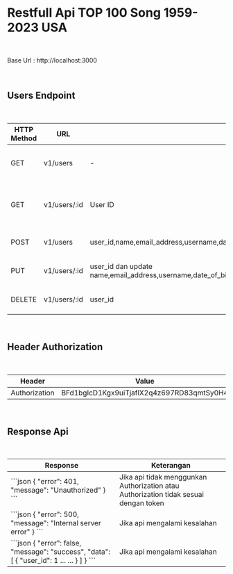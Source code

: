 <h1>
    Restfull Api TOP 100 Song 1959-2023 USA
</h1> </br>

<p>
    Base Url : http://localhost:3000
</p> </br>

<h2>
    Users Endpoint
</h2> </br>

<table>
    <thead>
        <tr>
            <th>HTTP Method</th>
            <th>URL</th>
            <th>Input</th>
            <th>Output</th>
            <th>Keterangan</th>
        </tr>
    </thead>
    <tbody>
        <tr>
            <td>GET</td>
            <td>v1/users</td>
            <td>-</td>
            <td>Daftar seluruh object users</td>
            <td>Untuk melihat seluruh data users</td>
        </tr>
        <tr>
            <td>GET</td>
            <td>v1/users/:id</td>
            <td>User ID</td>
            <td>Data object user sesuai dengan ID user</td>
            <td>Untuk melihat data sesuai dengan ID user</td>
        </tr>
        <tr>
            <td>POST</td>
            <td>v1/users</td>
            <td>user_id,name,email_address,username,date_of_birth,gander,location,membership_start_date,membership_end_date,subscription_plan,payment_information,renewal_status,usage_frequecy,purchase_history,favorites_ganres,devices_used,engagement_metrics,feedback_ratings,customer_support_interacions</td>
            <td>Menyimpan object data user baru</td>
            <td>Untuk menyimpan data user</td>
        </tr>
        <tr>
            <td>PUT</td>
            <td>v1/users/:id</td>
            <td>user_id dan update name,email_address,username,date_of_birth,gander,location,membership_start_date,membership_end_date,subscription_plan,payment_information,renewal_status,usage_frequecy,purchase_history,favorites_ganres,devices_used,engagement_metrics,feedback_ratings,customer_support_interacions</td>
            <td>Mengupdate object data user</td>
            <td>Untuk mengupdate data user</td>
        </tr>
        <tr>
            <td>DELETE</td>
            <td>v1/users/:id</td>
            <td>user_id</td>
            <td>Mengdelete object data user</td>
            <td>Untuk mengdelete data user</td>
        </tr>
    </tbody>
</table> </br>

<h2>
    Header Authorization
</h2> </br>

<table>
    <thead>
        <tr>
            <th>Header</th>
            <th>Value</th>
        </tr>
    </thead>
    <tbody>
        <tr>
            <td>Authorization</td>
            <td>BFd1bgIcD1Kgx9uiTjaflX2q4z697RD83qmtSy0H4</td>
        </tr>
    </tbody>
</table> </br>

<h2>
    Response Api
</h2> </br>

<table>
    <thead>
        <tr>
            <th>Response</th>
            <th>Keterangan</th>
        </tr>
    </thead>
    <tbody>
        <tr>
            <td>
                ```json
                {
                   "error": 401,
                   "message": "Unauthorized"
                }
                ```
            </td>
            <td>Jika api tidak menggunkan Authorization atau Authorization tidak sesuai dengan token</td>
        </tr>
        <tr>
            <td>
                ```json
                {
                    "error": 500,
                    "message": "Internal server error"
                }
                ```
            </td>
            <td>Jika api mengalami kesalahan</td>
        </tr>
        <tr>
            <td>
                ```json
                {
                    "error": false,
                    "message": "success",
                    "data":[
                        {
                            "user_id": 1
                            ...
                            ...
                        }
                    ]
                }
                ```
            </td>
            <td>Jika api mengalami kesalahan</td>
        </tr>
    </tbody>
</table> </br>